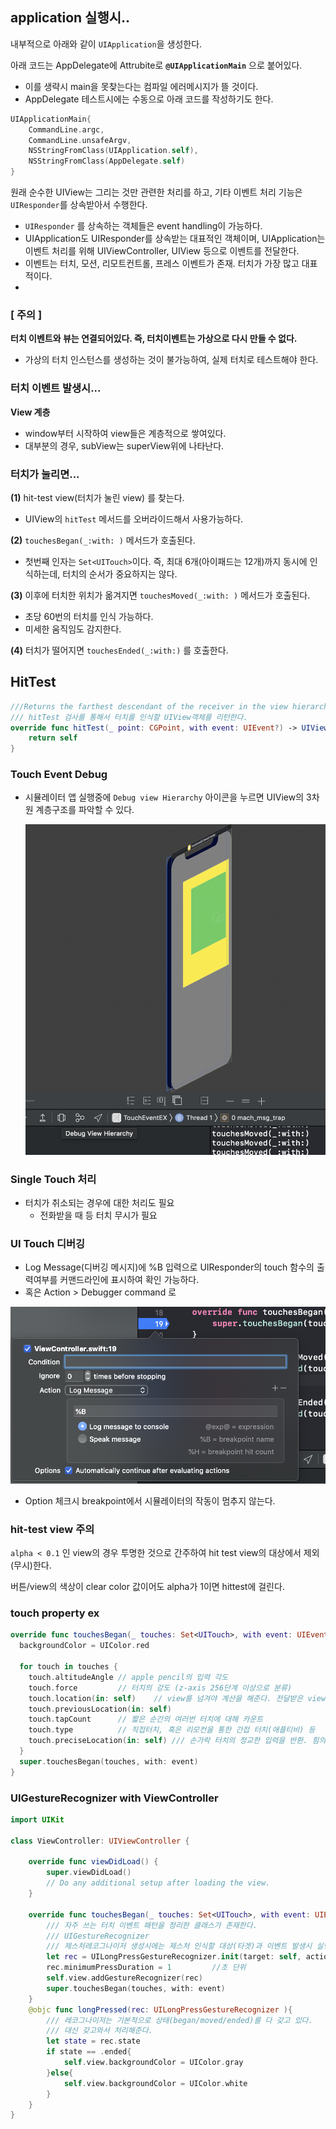 ## application 실행시..

 내부적으로 아래와 같이 `UIApplication`을 생성한다.

아래 코드는 AppDelegate에 Attrubite로 **`@UIApplicationMain`** 으로 붙어있다.

- 이를 생략시 main을 못찾는다는 컴파일 에러메시지가 뜰 것이다.
- AppDelegate 테스트시에는 수동으로 아래 코드를 작성하기도 한다.

```swift
UIApplicationMain{
  	CommandLine.argc,
  	CommandLine.unsafeArgv,
  	NSStringFromClass(UIApplication.self),
  	NSStringFromClass(AppDelegate.self)
}
```



원래 순수한 UIView는 그리는 것만 관련한 처리를 하고, 기타 이벤트 처리 기능은 `UIResponder`를 상속받아서 수행한다.

- `UIResponder` 를 상속하는 객체들은 event handling이 가능하다.
- UIApplication도 UIResponder를 상속받는 대표적인 객체이며, UIApplication는 이벤트 처리를 위해 UIViewController, UIView 등으로 이벤트를 전달한다.
- 이벤트는 터치, 모션, 리모트컨트롤, 프레스 이벤트가 존재. 터치가 가장 많고 대표적이다.
- 

### [ 주의 ]

 **터치 이벤트와 뷰는 연결되어있다. 즉, 터치이벤트는 가상으로 다시 만들 수 없다.**

- 가상의 터치 인스턴스를 생성하는 것이 불가능하여, 실제 터치로 테스트해야 한다.



### 터치 이벤트 발생시...

**View 계층** 

- window부터 시작하여 view들은 계층적으로 쌓여있다.
- 대부분의 경우, subView는 superView위에 나타난다.



### 터치가 눌리면...

**(1)** hit-test view(터치가 눌린 view) 를 찾는다.

- UIView의 `hitTest` 메서드를 오버라이드해서 사용가능하다.

**(2)** `touchesBegan(_:with: )` 메서드가 호출된다.

- 첫번째 인자는 `Set<UITouch>`이다. 즉, 최대 6개(아이패드는 12개)까지 동시에 인식하는데, 터치의 순서가 중요하지는 않다.

**(3)** 이후에 터치한 위치가 옮겨지면 `touchesMoved(_:with: )` 메서드가 호출된다.

- 초당 60번의 터치를 인식 가능하다.
- 미세한 움직임도 감지한다.

**(4)** 터치가 떨어지면 `touchesEnded(_:with:)` 를 호출한다.





## HitTest

```swift
///Returns the farthest descendant of the receiver in the view hierarchy (including itself) that contains a specified point.
/// hitTest 검사를 통해서 터치를 인식할 UIView객체를 리턴한다.
override func hitTest(_ point: CGPoint, with event: UIEvent?) -> UIView? {
  	return self
}
```



### Touch Event Debug

- 시뮬레이터 앱 실행중에 `Debug view Hierarchy`  아이콘을 누르면 UIView의 3차원 계층구조를 파악할 수 있다.

  ![그림](../images/debugViewHierarchy.png)





### Single Touch 처리

- 터치가 취소되는 경우에 대한 처리도 필요
  - 전화받을 때 등 터치 무시가 필요



### UI Touch 디버깅

- Log Message(디버깅 메시지)에 %B 입력으로 UIResponder의 touch 함수의 출력여부를 커맨드라인에 표시하여 확인 가능하다.
- 혹은 Action > Debugger command 로 

![그림](../images/debugSettingForTouchEvent.png)

- Option 체크시 breakpoint에서 시뮬레이터의 작동이 멈추지 않는다.



### hit-test view 주의

`alpha < 0.1` 인 view의 경우 투명한 것으로 간주하여 hit test view의 대상에서 제외(무시)한다.

버튼/view의 색상이 clear color 값이어도 alpha가 1이면 hittest에 걸린다.



### touch property ex

```swift
override func touchesBegan(_ touches: Set<UITouch>, with event: UIEvent?) {
  backgroundColor = UIColor.red

  for touch in touches {
    touch.altitudeAngle // apple pencil의 입력 각도
    touch.force         // 터치의 강도 (z-axis 256단계 이상으로 분류)
    touch.location(in: self)    // view를 넘겨야 계산을 해준다. 전달받은 view를 기준으로 상대좌표를 계산해서 반환해준다.
    touch.previousLocation(in: self)
    touch.tapCount      // 짧은 순간의 여러번 터치에 대해 카운트
    touch.type          // 직접터치, 혹은 리모컨을 통한 간접 터치(애플티비) 등
    touch.preciseLocation(in: self) /// 손가락 터치의 정교한 입력을 반환. 힘의 중점
  }
  super.touchesBegan(touches, with: event)
}
```



### UIGestureRecognizer with ViewController

```swift
import UIKit

class ViewController: UIViewController {

    override func viewDidLoad() {
        super.viewDidLoad()
        // Do any additional setup after loading the view.
    }
  
    override func touchesBegan(_ touches: Set<UITouch>, with event: UIEvent?) {
        /// 자주 쓰는 터치 이벤트 패턴을 정리한 클래스가 존재한다.
        /// UIGestureRecognizer
        /// 제스처레코그나이저 생성시에는 제스처 인식할 대상(타겟)과 이벤트 발생시 실행할 메서드를 전달해야 한다.
        let rec = UILongPressGestureRecognizer.init(target: self, action: #selector(ViewController.longPressed(rec:)))
        rec.minimumPressDuration = 1         //초 단위
        self.view.addGestureRecognizer(rec)
        super.touchesBegan(touches, with: event)
    }
    @objc func longPressed(rec: UILongPressGestureRecognizer ){
        /// 레코그나이저는 기본적으로 상태(began/moved/ended)를 다 갖고 있다.
        /// 대신 갖고와서 처리해준다.
        let state = rec.state
        if state == .ended{
            self.view.backgroundColor = UIColor.gray
        }else{
            self.view.backgroundColor = UIColor.white
        }
    }
}
```



